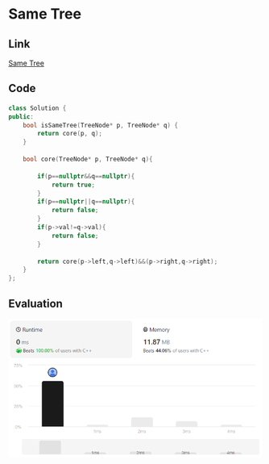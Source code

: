 # Same Tree
## Link
[Same Tree](https://leetcode.com/problems/same-tree/description/)

## Code
```cpp
class Solution {
public:
    bool isSameTree(TreeNode* p, TreeNode* q) {
        return core(p, q);
    }

    bool core(TreeNode* p, TreeNode* q){

        if(p==nullptr&&q==nullptr){
            return true;
        }
        if(p==nullptr||q==nullptr){
            return false;
        }
        if(p->val!=q->val){
            return false;
        }

        return core(p->left,q->left)&&(p->right,q->right);
    }
};
```

## Evaluation
![img](./17_img.png)
